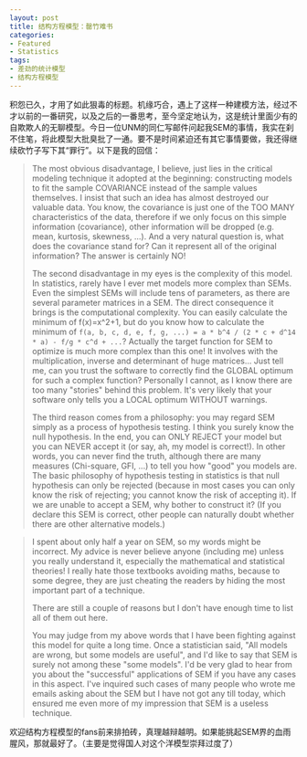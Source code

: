 ```yaml
---
layout: post
title: 结构方程模型：罄竹难书
categories:
- Featured
- Statistics
tags:
- 差劲的统计模型
- 结构方程模型
---
```


积怨已久，才用了如此狠毒的标题。机缘巧合，遇上了这样一种建模方法，经过不才以前的一番研究，以及之后的一番思考，至今坚定地认为，这是统计里面少有的自欺欺人的无聊模型。今日一位UNM的同仁写邮件问起我SEM的事情，我实在刹不住笔，将此模型大批臭批了一通。要不是时间紧迫还有其它事情要做，我还得继续砍竹子写下其“罪行”。以下是我的回信：

> The most obvious disadvantage, I believe, just lies in the critical modeling technique it adopted at the beginning: constructing models to fit the sample COVARIANCE instead of the sample values themselves. I insist that such an idea has almost destroyed our valuable data. You know, the covariance is just one of the TOO MANY characteristics of the data, therefore if we only focus on this simple information (covariance), other information will be dropped (e.g. mean, kurtosis, skewness, ...). And a very natural question is, what does the covariance stand for? Can it represent all of the original information? The answer is certainly NO!
> 
> The second disadvantage in my eyes is the complexity of this model. In statistics, rarely have I ever met models more complex than SEMs. Even the simplest SEMs will include tens of parameters, as there are several parameter matrices in a SEM. The direct consequence it brings is the computational complexity. You can easily calculate the minimum of f(x)=x^2+1, but do you know how to calculate the minimum of `f(a, b, c, d, e, f, g, ...) = a * b^4 / (2 * c + d^14 * a) - f/g * c^d + ...`? Actually the target function for SEM to optimize is much more complex than this one! It involves with the multiplication, inverse and determinant of huge matrices... Just tell me, can you trust the software to correctly find the GLOBAL optimum for such a complex function? Personally I cannot, as I know there are too many "stories" behind this problem. It's very likely that your software only tells you a LOCAL optimum WITHOUT warnings.
> 
> The third reason comes from a philosophy: you may regard SEM simply as a process of hypothesis testing. I think you surely know the null hypothesis. In the end, you can ONLY REJECT your model but you can NEVER accept it (or say, ah, my model is correct!). In other words, you can never find the truth, although there are many measures (Chi-square, GFI, ...) to tell you how "good" you models are. The basic philosophy of hypothesis testing in statistics is that null hypothesis can only be rejected (because in most cases you can only know the risk of rejecting; you cannot know the risk of accepting it). If we are unable to accept a SEM, why bother to construct it? (If you declare this SEM is correct, other people can naturally doubt whether there are other alternative models.)

> I spent about only half a year on SEM, so my words might be incorrect. My advice is never believe anyone (including me) unless you really understand it, especially the mathematical and statistical theories! I really hate those textbooks avoiding maths, because to some degree, they are just cheating the readers by hiding the most important part of a technique.
> 
> There are still a couple of reasons but I don't have enough time to list all of them out here.
> 
> You may judge from my above words that I have been fighting against this model for quite a long time. Once a statistician said, "All models are wrong, but some models are useful", and I'd like to say that SEM is surely not among these "some models". I'd be very glad to hear from you about the "successful" applications of SEM if you have any cases in this aspect. I've inquired such cases of many people who wrote me emails asking about the SEM but I have not got any till today, which ensured me even more of my impression that SEM is a useless technique.

欢迎结构方程模型的fans前来排拍砖，真理越辩越明。如果能挑起SEM界的血雨腥风，那就最好了。（主要是觉得国人对这个洋模型崇拜过度了）

